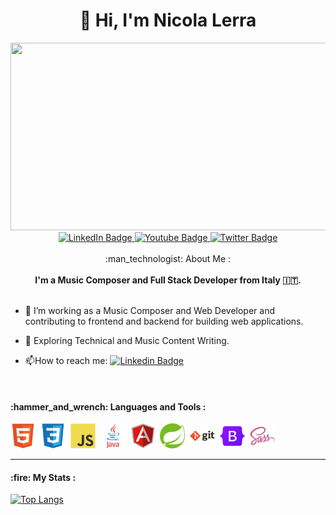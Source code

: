 <div align="center">
  <h1>🖖 Hi, I'm Nicola Lerra</h1>


<div align="center">
  <img src="https://media.giphy.com/media/dWesBcTLavkZuG35MI/giphy.gif" width="600" height="300"/>
  <div id="badges">
    <a href="https://it.linkedin.com/in/nicola-lerra?trk=profile-badge">
      <img src="https://img.shields.io/badge/LinkedIn-blue?style=for-the-badge&logo=linkedin&logoColor=white" alt="LinkedIn Badge"/>
    </a>
    <a href="https://youtube.com/@NicolaLerra">
     <img src="https://img.shields.io/badge/YouTube-red?style=for-the-badge&logo=youtube&logoColor=white" alt="Youtube Badge"/>
    </a>
    <a href="https://twitter.com/NicolaLerra">
     <img src="https://img.shields.io/badge/Twitter-blue?style=for-the-badge&logo=twitter&logoColor=white" alt="Twitter Badge"/>
   </a>
  </div>
  <br>
 :man_technologist: About Me : <br> <br>
  <strong>I'm a Music Composer and Full Stack Developer from Italy 🇮🇹.</strong> <br> <br>
</div>






<div align="left">
  
- :telescope: I’m working as a Music Composer and Web Developer and contributing to frontend and backend for building web applications.

- :seedling: Exploring Technical and Music Content Writing.

- :mailbox:How to reach me: [![Linkedin Badge](https://img.shields.io/badge/-NicolaLerra-blue?style=flat&logo=Linkedin&logoColor=white)](https://it.linkedin.com/in/nicola-lerra?trk=profile-badge)
<br>
<div>
<h4> :hammer_and_wrench: Languages and Tools : </h4>
</div>



<div>
  <img src="https://github.com/devicons/devicon/blob/master/icons/html5/html5-original.svg" title="Html5" alt="hmlt" width="40" height="40"/>&nbsp;
  <img src="https://github.com/devicons/devicon/blob/master/icons/css3/css3-original.svg" title="CSS" alt="CSS" width="40" height="40"/>&nbsp;
  <img src="https://github.com/devicons/devicon/blob/master/icons/javascript/javascript-original.svg" title="JS" alt="Js" width="40" height="40"/>&nbsp;
  <img src="https://github.com/devicons/devicon/blob/master/icons/java/java-original-wordmark.svg" title="Java" alt="Java" width="40" height="40"/>&nbsp;
  <img src="https://github.com/devicons/devicon/blob/master/icons/angularjs/angularjs-original.svg" title="Angular" alt="angular" width="40"    height="40"/>&nbsp;
  <img src="https://github.com/devicons/devicon/blob/master/icons/spring/spring-original.svg" title="SPRING" alt="springboot" width="40" height="40"/>&nbsp;
  <img src="https://github.com/devicons/devicon/blob/master/icons/git/git-original-wordmark.svg" title="Git" alt="Git" width="40" height="40"/>&nbsp;
 <img src="https://github.com/devicons/devicon/blob/master/icons/bootstrap/bootstrap-original.svg" title="Bootstrap" alt="bootstrap" width="40" height="40"/>&nbsp;
  <img src="https://github.com/devicons/devicon/blob/master/icons/sass/sass-original.svg" title="SASS" alt="Sass" width="40" height="40"/>&nbsp;
</div>
  
  
<hr>

<div>
<h4>:fire: My Stats : </h4>
</div>

<div>
  
[![Top Langs](https://github-readme-stats.vercel.app/api/top-langs/?username=N1XIL9&layout=compact&theme=vision-friendly-light)](https://github.com/N1XIL9/github-readme-stats)

</div>
<!---
N1XIL9/N1XIL9 is a ✨ special ✨ repository because its `README.md` (this file) appears on your GitHub profile.
You can click the Preview link to take a look at your changes.
--->
